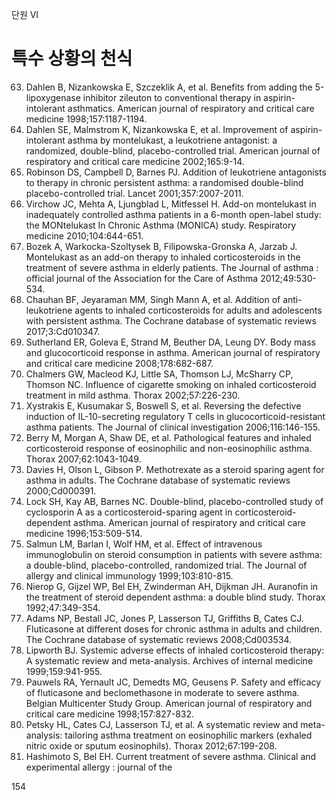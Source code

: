 단원 VI
# 특수 상황의 천식

63. Dahlen B, Nizankowska E, Szczeklik A, et al. Benefits from adding the 5-lipoxygenase inhibitor zileuton to conventional therapy in aspirin-intolerant asthmatics. American journal of respiratory and critical care medicine 1998;157:1187-1194.
64. Dahlen SE, Malmstrom K, Nizankowska E, et al. Improvement of aspirin-intolerant asthma by montelukast, a leukotriene antagonist: a randomized, double-blind, placebo-controlled trial. American journal of respiratory and critical care medicine 2002;165:9-14.
65. Robinson DS, Campbell D, Barnes PJ. Addition of leukotriene antagonists to therapy in chronic persistent asthma: a randomised double-blind placebo-controlled trial. Lancet 2001;357:2007-2011.
66. Virchow JC, Mehta A, Ljungblad L, Mitfessel H. Add-on montelukast in inadequately controlled asthma patients in a 6-month open-label study: the MONtelukast In Chronic Asthma (MONICA) study. Respiratory medicine 2010;104:644-651.
67. Bozek A, Warkocka-Szoltysek B, Filipowska-Gronska A, Jarzab J. Montelukast as an add-on therapy to inhaled corticosteroids in the treatment of severe asthma in elderly patients. The Journal of asthma : official journal of the Association for the Care of Asthma 2012;49:530-534.
68. Chauhan BF, Jeyaraman MM, Singh Mann A, et al. Addition of anti-leukotriene agents to inhaled corticosteroids for adults and adolescents with persistent asthma. The Cochrane database of systematic reviews 2017;3:Cd010347.
69. Sutherland ER, Goleva E, Strand M, Beuther DA, Leung DY. Body mass and glucocorticoid response in asthma. American journal of respiratory and critical care medicine 2008;178:682-687.
70. Chalmers GW, Macleod KJ, Little SA, Thomson LJ, McSharry CP, Thomson NC. Influence of cigarette smoking on inhaled corticosteroid treatment in mild asthma. Thorax 2002;57:226-230.
71. Xystrakis E, Kusumakar S, Boswell S, et al. Reversing the defective induction of IL-10-secreting regulatory T cells in glucocorticoid-resistant asthma patients. The Journal of clinical investigation 2006;116:146-155.
72. Berry M, Morgan A, Shaw DE, et al. Pathological features and inhaled corticosteroid response of eosinophilic and non-eosinophilic asthma. Thorax 2007;62:1043-1049.
73. Davies H, Olson L, Gibson P. Methotrexate as a steroid sparing agent for asthma in adults. The Cochrane database of systematic reviews 2000;Cd000391.
74. Lock SH, Kay AB, Barnes NC. Double-blind, placebo-controlled study of cyclosporin A as a corticosteroid-sparing agent in corticosteroid-dependent asthma. American journal of respiratory and critical care medicine 1996;153:509-514.
75. Salmun LM, Barlan I, Wolf HM, et al. Effect of intravenous immunoglobulin on steroid consumption in patients with severe asthma: a double-blind, placebo-controlled, randomized trial. The Journal of allergy and clinical immunology 1999;103:810-815.
76. Nierop G, Gijzel WP, Bel EH, Zwinderman AH, Dijkman JH. Auranofin in the treatment of steroid dependent asthma: a double blind study. Thorax 1992;47:349-354.
77. Adams NP, Bestall JC, Jones P, Lasserson TJ, Griffiths B, Cates CJ. Fluticasone at different doses for chronic asthma in adults and children. The Cochrane database of systematic reviews 2008;Cd003534.
78. Lipworth BJ. Systemic adverse effects of inhaled corticosteroid therapy: A systematic review and meta-analysis. Archives of internal medicine 1999;159:941-955.
79. Pauwels RA, Yernault JC, Demedts MG, Geusens P. Safety and efficacy of fluticasone and beclomethasone in moderate to severe asthma. Belgian Multicenter Study Group. American journal of respiratory and critical care medicine 1998;157:827-832.
80. Petsky HL, Cates CJ, Lasserson TJ, et al. A systematic review and meta-analysis: tailoring asthma treatment on eosinophilic markers (exhaled nitric oxide or sputum eosinophils). Thorax 2012;67:199-208.
81. Hashimoto S, Bel EH. Current treatment of severe asthma. Clinical and experimental allergy : journal of the

<PAGE>154